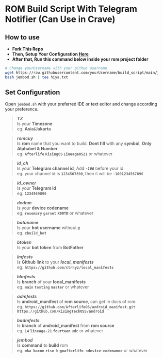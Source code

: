 # ROM Build Script With Telegram Notifier (Can Use in Crave)
## How to use
+ **Fork This Repo**
+ **Then, Setup Your Configuration [Here](https://github.com/ctrhyz/build_script#set-configuration)**
+ **After that, Run this command below inside your rom project folder**
```bash
# Change yourUsername with your github username
wget https://raw.githubusercontent.com/yourUsername/build_script/main/jembod.sh
bash jembod.sh | tee hiya.txt
```

## Set Configuration
Open `jembod.sh` with your preferred IDE or text editor and change according your preference.
>**_TZ_** \
>Is your **Timezone** \
>eg. **Asia/Jakarta**

>**_romcuy_** \
>Is **rom** name that you want to build. **Dont fill** with any **symbol**, **Only Alphabet & Number** \
>eg. **`Afterlife` `RisingOS` `LineageOS21`** or whatever

>**_id_ch_** \
>Is your **Telegram channel id**, Add **_`-100`_** before your id. \
>eg. your channel id is **`1234567890`**, then it will be **`-1001234567890`**

>**_id_owner_** \
>Is your **Telegram id** \
>eg. **`1234569890`**

>**_dcdnm_** \
>Is your **device codename** \
>eg. **`rosemary`** **`garnet`** **`X00TD`** or whatever

>**_botuname_** \
>Is your **bot username** without **`@`** \
>eg. **`zbuild_bot`**

>**_btoken_** \
>Is your **bot token** from **BotFather**

>**_lmfests_** \
>Is **Github link** to your **_local_manifests_** \
>eg. **`https://github.com/ctrhyz/local_manifests`**

>**_blmfests_** \
>Is **branch** of your **local_manifests** \
>eg. **`main`** **`testing`** **`master`** or whatever

>**_admfests_** \
>Is **android_manifest** of **rom source**, can get in docs of rom \
>eg. **`https://github.com/AfterlifeOS/android_manifest.git`** **`https://github.com/RisingTechOSS/android`**

>**_badmfests_** \
>Is **branch** of **android_manifest** from **rom source** \
>eg. **`14`** **`lineage-21`** **`fourteen`** **`udc`** or whatever

>**_jembod_** \
>Is **command** to **build** rom \
>eg. **`mka bacon`** **`rise b`** **`goafterlife <device-codename>`** or whatever